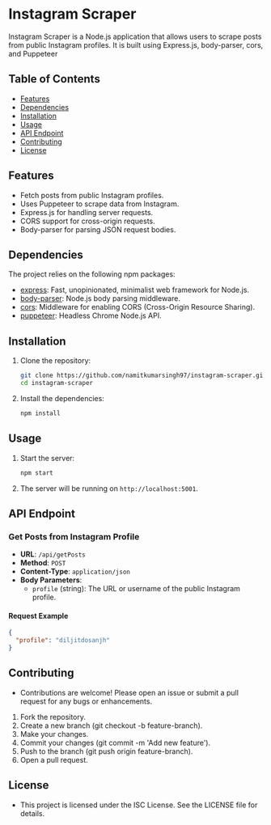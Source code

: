 # Instagram Scraper

Instagram Scraper is a Node.js application that allows users to scrape posts from public Instagram profiles. It is built using Express.js, body-parser, cors, and Puppeteer

## Table of Contents

- [Features](#features)
- [Dependencies](#dependencies)
- [Installation](#installation)
- [Usage](#usage)
- [API Endpoint](#api-endpoint)
- [Contributing](#contributing)
- [License](#license)

## Features

- Fetch posts from public Instagram profiles.
- Uses Puppeteer to scrape data from Instagram.
- Express.js for handling server requests.
- CORS support for cross-origin requests.
- Body-parser for parsing JSON request bodies.

## Dependencies

The project relies on the following npm packages:

- [express](https://www.npmjs.com/package/express): Fast, unopinionated, minimalist web framework for Node.js.
- [body-parser](https://www.npmjs.com/package/body-parser): Node.js body parsing middleware.
- [cors](https://www.npmjs.com/package/cors): Middleware for enabling CORS (Cross-Origin Resource Sharing).
- [puppeteer](https://www.npmjs.com/package/puppeteer): Headless Chrome Node.js API.

## Installation

1. Clone the repository:

   ```bash
   git clone https://github.com/namitkumarsingh97/instagram-scraper.git
   cd instagram-scraper
   ```

2. Install the dependencies:

   ```bash
   npm install
   ```

## Usage

1. Start the server:

   ```bash
   npm start
   ```

2. The server will be running on `http://localhost:5001`.

## API Endpoint

### Get Posts from Instagram Profile

- **URL**: `/api/getPosts`
- **Method**: `POST`
- **Content-Type**: `application/json`
- **Body Parameters**:
  - `profile` (string): The URL or username of the public Instagram profile.

#### Request Example

```json
{
  "profile": "diljitdosanjh"
}
```

## Contributing

- Contributions are welcome! Please open an issue or submit a pull request for any bugs or enhancements.

1. Fork the repository.
2. Create a new branch (git checkout -b feature-branch).
3. Make your changes.
4. Commit your changes (git commit -m 'Add new feature').
5. Push to the branch (git push origin feature-branch).
6. Open a pull request.

## License

- This project is licensed under the ISC License. See the LICENSE file for details.
